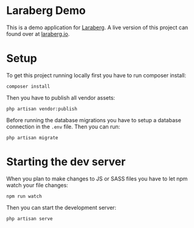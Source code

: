 # Laraberg Demo
This is a demo application for [Laraberg](https://github.com/VanOns/laraberg). A live version of this project can found over at [laraberg.io](http://demo.laraberg.io).

# Setup


To get this project running locally first you have to run composer install:

```
composer install
```

Then you have to publish all vendor assets:

```
php artisan vendor:publish
```

Before running the database migrations you have to setup a database connection in the `.env` file. Then you can run:

```
php artisan migrate
```

# Starting the dev server

When you plan to make changes to JS or SASS files you have to let npm watch your file changes:
```
npm run watch
```

Then you can start the development server:

```
php artisan serve
```

